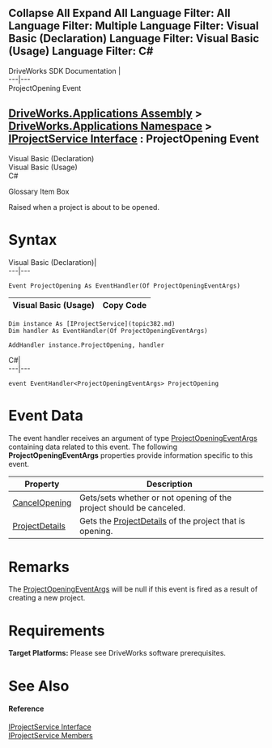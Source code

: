 Collapse All Expand All Language Filter: All  Language Filter: Multiple  Language Filter: Visual Basic (Declaration) Language Filter: Visual Basic (Usage) Language Filter: C#  
---  
DriveWorks SDK Documentation  |   
---|---  
ProjectOpening Event   
  
[DriveWorks.Applications Assembly](topic13.md) > [DriveWorks.Applications Namespace](topic16.md) > [IProjectService Interface](topic382.md) : ProjectOpening Event  
---  
  
Visual Basic (Declaration)    
Visual Basic (Usage)    
C# 

Glossary Item Box

Raised when a project is about to be opened. 

# Syntax

Visual Basic (Declaration)|   
---|---  
      
    
    Event ProjectOpening As EventHandler(Of ProjectOpeningEventArgs)  
  
Visual Basic (Usage)| Copy Code  
---|---  
      
    
    Dim instance As [IProjectService](topic382.md)
    Dim handler As EventHandler(Of ProjectOpeningEventArgs)
     
    AddHandler instance.ProjectOpening, handler  
  
C#|   
---|---  
      
    
    event EventHandler<ProjectOpeningEventArgs> ProjectOpening  
  
# Event Data

The event handler receives an argument of type [ProjectOpeningEventArgs](topic898.md) containing data related to this event. The following **ProjectOpeningEventArgs** properties provide information specific to this event.

Property| Description  
---|---  
[CancelOpening](topic905.md)| Gets/sets whether or not opening of the project should be canceled.   
[ProjectDetails](topic906.md)| Gets the [ProjectDetails](topic906.md) of the project that is opening.   
  
# Remarks

The [ProjectOpeningEventArgs](topic898.md) will be null if this event is fired as a result of creating a new project.

# Requirements

**Target Platforms:** Please see DriveWorks software prerequisites.

# See Also

#### Reference

[IProjectService Interface](topic382.md)   
[IProjectService Members](topic383.md)


